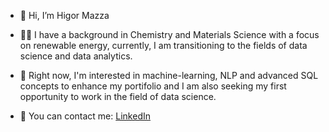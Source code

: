 - 👋 Hi, I’m Higor Mazza
- 👨‍💻 I have a background in Chemistry and Materials Science with a focus on renewable energy, currently,
I am transitioning to the fields of data science and data analytics.
- 🤖 Right now, I'm interested in machine-learning, NLP and advanced SQL concepts to enhance my portifolio 
and I am also seeking my first opportunity to work in the field of data science.

- 📧 You can contact me:
<a href="https://www.linkedin.com/in/higormazza/">LinkedIn</a>

<!---
hmazzas/hmazzas is a ✨ special ✨ repository because its `README.md` (this file) appears on your GitHub profile.
You can click the Preview link to take a look at your changes.
--->
